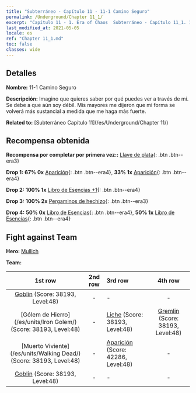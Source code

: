 ```yaml
---
title: "Subterráneo - Capítulo 11 - 11-1 Camino Seguro"
permalink: /Underground/Chapter 11_1/
excerpt: "Capítulo 11 - 1. Era of Chaos  Subterráneo - Capítulo 11_1. 11-1 Camino Seguro"
last_modified_at: 2021-05-05
locale: es
ref: "Chapter 11_1.md"
toc: false
classes: wide
---
```


## Detalles

 **Nombre:** 11-1 Camino Seguro

 **Descripción:** Imagino que quieres saber por qué puedes ver a través de mí. Se debe a que aún soy débil. Mis mayores me dijeron que mi forma se volverá más sustancial a medida que me haga más fuerte.

 **Related to:** [Subterráneo Capítulo 11](/es/Underground/Chapter 11/)

## Recompensa obtenida

 **Recompensa por completar por primera vez::** [Llave de plata](/ItemsES/con_693/){: .btn .btn--era3}

 **Drop 1:** **67% 0x** [Aparición](/ItemsES/unt_210/){: .btn .btn--era4}, **33% 1x** [Aparición](/ItemsES/unt_210/){: .btn .btn--era4}

 **Drop 2:** **100% 1x** [Libro de Esencias +1](/ItemsES/mat_46/){: .btn .btn--era4}

 **Drop 3:** **100% 2x** [Pergaminos de hechizo](/ItemsES/con_694/){: .btn .btn--era3}

 **Drop 4:** **50% 0x** [Libro de Esencias](/ItemsES/mat_39/){: .btn .btn--era4}, **50% 1x** [Libro de Esencias](/ItemsES/mat_39/){: .btn .btn--era4}


## Fight against Team
 **Hero:** [Mullich](/es/heroes/Mullich/)

 **Team:**


  | 1st row | 2nd row | 3rd row | 4th row |
  |:----:|:----:|:----|:----:|
  | [Goblin](/es/units/Goblin/) (Score: 38193, Level:48)  | - | - | - |
  | [Gólem de Hierro](/es/units/Iron Golem/) (Score: 38193, Level:48)  | - | [Liche](/es/units/Lich/) (Score: 38193, Level:48)  | [Gremlin](/es/units/Gremlin/) (Score: 38193, Level:48)  |
  | [Muerto Viviente](/es/units/Walking Dead/) (Score: 38193, Level:48)  | - | [Aparición](/es/units/Wight/) (Score: 42286, Level:48)  | - |
  | [Goblin](/es/units/Goblin/) (Score: 38193, Level:48)  | - | - | - |


